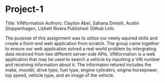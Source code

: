 # Project-1
Title: VINformation
Authors: Clayton Abel, Sahana Dinesh, Austin Stoppenhagen, Lizbett Rivera
Published: Github
Link:

The purpose of this assignment was to utilize our newly aquired skills and create a front-end web application from scratch. The group came together to ensure our web application solved a real world problem by intergrating data received from two different server-side APIs. VINformation is a web application that may be used to search a vehicle by inputting a VIN number and receiving information about it. The informaton retured includes the make, moodel, drive type, fuel type, engine cylinders, engine horsepower, top speed, vehicle type, and an image of the vehicle. 
